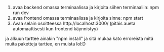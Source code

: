 ﻿1. avaa backend omassa terminaalissa ja kirjoita siihen terminaaliin: npm run dev
2. avaa frontend omassa terminaalissa ja kirjoita sinne: npm start
3. Avaa selain osoitteessa http://localhost:3000/ (pitäis aueta automaattisesti kun frontend käynnistyy)

ja alkuun tarttee ainakin "npm install" ja sitä mukaa kato erroreista mitä muita paketteja tarttee, en muista lol:D
